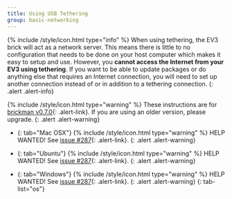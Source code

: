 ```yaml
---
title: Using USB Tethering
group: basic-networking
---
```


{% include /style/icon.html type="info" %}
When using tethering, the EV3 brick will act as a network server. This
means there is little to no configuration that needs to be done on your host
computer which makes it easy to setup and use. However, you __cannot access the
Internet from your EV3 using tethering__. If you want to be able to update
packages or do anything else that requires an Internet connection, you will need
to set up another connection instead of or in addition to a tethering connection.
{: .alert .alert-info}

{% include /style/icon.html type="warning" %}
These instructions are for [brickman v0.7.0](/news/2015/12/15/Package-Release/){: .alert-link}.
If you are using an older version, please upgrade.
{: .alert .alert-warning}

*   {: tab="Mac OSX"}
    {% include /style/icon.html type="warning" %}
    HELP WANTED! See [issue #287](https://github.com/ev3dev/ev3dev/issues/287){: .alert-link}.
    {: .alert .alert-warning}

*   {: tab="Ubuntu"}
    {% include /style/icon.html type="warning" %}
    HELP WANTED! See [issue #287](https://github.com/ev3dev/ev3dev/issues/287){: .alert-link}.
    {: .alert .alert-warning}

*   {: tab="Windows"}
    {% include /style/icon.html type="warning" %}
    HELP WANTED! See [issue #287](https://github.com/ev3dev/ev3dev/issues/287){: .alert-link}.
    {: .alert .alert-warning}
{: tab-list="os"}
